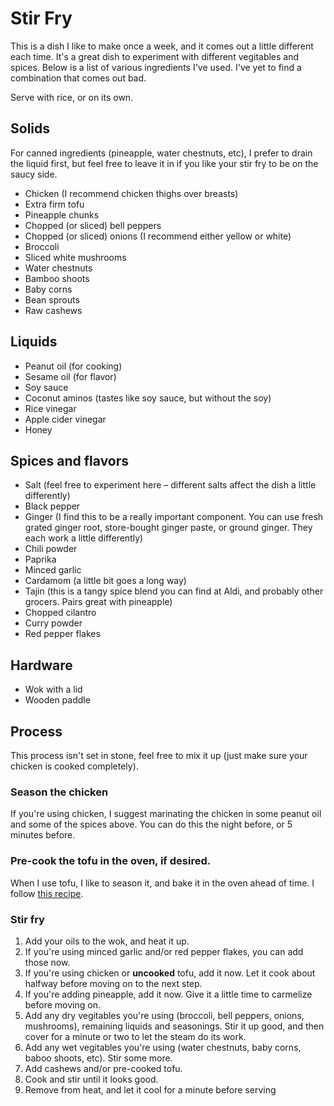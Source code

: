 Stir Fry
========

This is a dish I like to make once a week, and it comes out a little different each time. It's a great dish to experiment with different vegitables and spices. Below is a list of various ingredients I've used. I've yet to find a combination that comes out bad.

Serve with rice, or on its own.

Solids
------

For canned ingredients (pineapple, water chestnuts, etc), I prefer to drain the liquid first, but feel free to leave it in if you like your stir fry to be on the saucy side.

* Chicken (I recommend chicken thighs over breasts)
* Extra firm tofu
* Pineapple chunks
* Chopped (or sliced) bell peppers
* Chopped (or sliced) onions (I recommend either yellow or white)
* Broccoli
* Sliced white mushrooms
* Water chestnuts
* Bamboo shoots
* Baby corns
* Bean sprouts
* Raw cashews

Liquids
-------

* Peanut oil (for cooking)
* Sesame oil (for flavor)
* Soy sauce
* Coconut aminos (tastes like soy sauce, but without the soy)
* Rice vinegar
* Apple cider vinegar
* Honey

Spices and flavors
------------------

* Salt (feel free to experiment here – different salts affect the dish a little differently)
* Black pepper
* Ginger (I find this to be a really important component. You can use fresh grated ginger root, store-bought ginger paste, or ground ginger. They each work a little differently)
* Chili powder
* Paprika
* Minced garlic
* Cardamom (a little bit goes a long way)
* Tajin (this is a tangy spice blend you can find at Aldi, and probably other grocers. Pairs great with pineapple)
* Chopped cilantro
* Curry powder
* Red pepper flakes

Hardware
--------

* Wok with a lid
* Wooden paddle

Process
-------

This process isn't set in stone, feel free to mix it up (just make sure your chicken is cooked completely).

### Season the chicken

If you're using chicken, I suggest marinating the chicken in some peanut oil and some of the spices above. You can do this the night before, or 5 minutes before.

### Pre-cook the tofu in the oven, if desired.

When I use tofu, I like to season it, and bake it in the oven ahead of time. I follow [this recipe](https://www.gimmesomeoven.com/baked-tofu/).

### Stir fry

1. Add your oils to the wok, and heat it up.
2. If you're using minced garlic and/or red pepper flakes, you can add those now.
3. If you're using chicken or **uncooked** tofu, add it now. Let it cook about halfway before moving on to the next step.
4. If you're adding pineapple, add it now. Give it a little time to carmelize before moving on.
5. Add any dry vegitables you're using (broccoli, bell peppers, onions, mushrooms), remaining liquids and seasonings. Stir it up good, and then cover for a minute or two to let the steam do its work.
6. Add any wet vegitables you're using (water chestnuts, baby corns, baboo shoots, etc). Stir some more.
7. Add cashews and/or pre-cooked tofu.
8. Cook and stir until it looks good.
9. Remove from heat, and let it cool for a minute before serving
